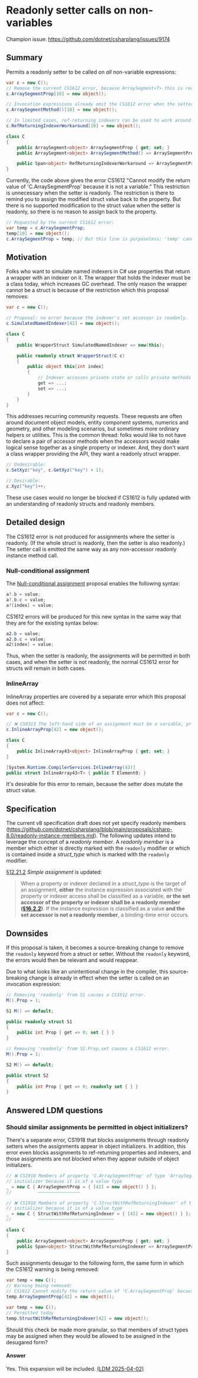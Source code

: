# Readonly setter calls on non-variables

Champion issue: <https://github.com/dotnet/csharplang/issues/9174>

## Summary

Permits a readonly setter to be called on _all_ non-variable expressions:

```cs
var c = new C();
// Remove the current CS1612 error, because ArraySegment<T>.this is readonly:
c.ArraySegmentProp[10] = new object();

// Invocation expressions already omit the CS1612 error when the setter is readonly:
c.ArraySegmentMethod()[10] = new object();

// In limited cases, ref-returning indexers can be used to work around this:
c.RefReturningIndexerWorkaround[10] = new object();

class C
{
    public ArraySegment<object> ArraySegmentProp { get; set; }
    public ArraySegment<object> ArraySegmentMethod() => ArraySegmentProp;

    public Span<object> RefReturningIndexerWorkaround => ArraySegmentProp.AsSpan();
}
```

Currently, the code above gives the error CS1612 "Cannot modify the return value of 'C.ArraySegmentProp' because it is not a variable." This restriction is unnecessary when the setter is readonly. The restriction is there to remind you to assign the modified struct value back to the property. But there is no supported modification to the struct value when the setter is readonly, so there is no reason to assign back to the property.

```cs
// Requested by the current CS1612 error:
var temp = c.ArraySegmentProp;
temp[10] = new object();
c.ArraySegmentProp = temp; // But this line is purposeless; 'temp' cannot have changed.
```

## Motivation

Folks who want to simulate named indexers in C# use properties that return a wrapper with an indexer on it. The wrapper that holds the indexer must be a class today, which increases GC overhead. The only reason the wrapper cannot be a struct is because of the restriction which this proposal removes:

```cs
var c = new C();

// Proposal: no error because the indexer's set accessor is readonly.
c.SimulatedNamedIndexer[42] = new object();

class C
{
    public WrapperStruct SimulatedNamedIndexer => new(this);

    public readonly struct WrapperStruct(C c)
    {
        public object this[int index]
        {
            // Indexer accesses private state or calls private methods in 'C'
            get => ...;
            set => ...;
        }
    }
}
```

This addresses recurring community requests. These requests are often around document object models, entity component systems, numerics and geometry, and other modeling scenarios, but sometimes more ordinary helpers or utilities. This is the common thread: folks would like to not have to declare a pair of accessor methods when the accessors would make logical sense together as a single property or indexer. And, they don't want a class wrapper providing the API, they want a readonly struct wrapper.

```cs
// Undesirable:
c.SetXyz("key", c.GetXyz("key") + 1);

// Desirable:
c.Xyz["key"]++;
```

These use cases would no longer be blocked if CS1612 is fully updated with an understanding of readonly structs and readonly members.

## Detailed design

The CS1612 error is not produced for assignments where the setter is readonly. (If the whole struct is readonly, then the setter is also readonly.) The setter call is emitted the same way as any non-accessor readonly instance method call.

### Null-conditional assignment

The [Null-conditional assignment](https://github.com/dotnet/csharplang/blob/main/proposals/null-conditional-assignment.md) proposal enables the following syntax:

```cs
a?.b = value;
a?.b.c = value;
a?[index] = value;
```

CS1612 errors will be produced for this new syntax in the same way that they are for the existing syntax below:

```cs
a2.b = value;
a2.b.c = value;
a2[index] = value;
```

Thus, when the setter is readonly, the assignments will be permitted in both cases, and when the setter is not readonly, the normal CS1612 error for structs will remain in both cases.

### InlineArray

InlineArray properties are covered by a separate error which this proposal does not affect:

```cs
var c = new C();

// ❌ CS0313 The left-hand side of an assignment must be a variable, property or indexer
c.InlineArrayProp[42] = new object();

class C
{
    public InlineArray43<object> InlineArrayProp { get; set; }
}

[System.Runtime.CompilerServices.InlineArray(43)]
public struct InlineArray43<T> { public T Element0; }
```

It's desirable for this error to remain, because the setter _does_ mutate the struct value.

## Specification

The current v8 specification draft does not yet specify readonly members (<https://github.com/dotnet/csharplang/blob/main/proposals/csharp-8.0/readonly-instance-members.md>). The following updates intend to leverage the concept of a _readonly member_. A _readonly member_ is a member which either is directly marked with the `readonly` modifier or which is contained inside a _struct_type_ which is marked with the `readonly` modifier.

[§12.21.2](https://github.com/dotnet/csharpstandard/blob/standard-v7/standard/expressions.md#12212-simple-assignment) _Simple assignment_ is updated:

> When a property or indexer declared in a _struct_type_ is the target of an assignment, **either** the instance expression associated with the property or indexer access shall be classified as a variable, **or the set accessor of the property or indexer shall be a readonly member ([§16.2.2](https://github.com/dotnet/csharpstandard/blob/standard-v7/standard/structs.md#1622-struct-modifiers))**. If the instance expression is classified as a value **and the set accessor is not a readonly member**, a binding-time error occurs.

## Downsides

If this proposal is taken, it becomes a source-breaking change to remove the `readonly` keyword from a struct or setter. Without the `readonly` keyword, the errors would then be relevant and would reappear.

Due to what looks like an unintentional change in the compiler, this source-breaking change is already in effect when the setter is called on an invocation expression:

```cs
// Removing 'readonly' from S1 causes a CS1612 error.
M().Prop = 1;

S1 M() => default;

public readonly struct S1
{
    public int Prop { get => 0; set { } }
}
```

```cs
// Removing 'readonly' from S2.Prop.set causes a CS1612 error.
M().Prop = 1;

S2 M() => default;

public struct S2
{
    public int Prop { get => 0; readonly set { } }
}
```

## Answered LDM questions

### Should similar assignments be permitted in object initializers?

There's a separate error, CS1918 that blocks assignments through readonly setters when the assignments appear in object initializers. In addition, this error even blocks assignments to ref-returning properties and indexers, and those assignments are not blocked when they appear outside of object initializers.

```cs
// ❌ CS1918 Members of property 'C.ArraySegmentProp' of type 'ArraySegment<object>' cannot be assigned with an object
// initializer because it is of a value type
_ = new C { ArraySegmentProp = { [42] = new object() } };
//          ~~~~~~~~~~~~~~~~

// ❌ CS1918 Members of property 'C.StructWithRefReturningIndexer' of type 'Span<object>' cannot be assigned with an object
// initializer because it is of a value type
_ = new C { StructWithRefReturningIndexer = { [42] = new object() } };
//          ~~~~~~~~~~~~~~~~~~~~~~~~~~~~~

class C
{
    public ArraySegment<object> ArraySegmentProp { get; set; }
    public Span<object> StructWithRefReturningIndexer => ArraySegmentProp.AsSpan();
}
```

Such assignments desugar to the following form, the same form in which the CS1612 warning is being removed:

```cs
var temp = new C();
// Warning being removed:
// CS1612 Cannot modify the return value of 'C.ArraySegmentProp' because it is not a variable
temp.ArraySegmentProp[42] = new object();
```

```cs
var temp = new C();
// Permitted today
temp.StructWithRefReturningIndexer[42] = new object();
```

Should this check be made more granular, so that members of struct types may be assigned when they would be allowed to be assigned in the desugared form?

#### Answer

Yes. This expansion will be included. [(LDM 2025-04-02)](https://github.com/dotnet/csharplang/blob/main/meetings/2025/LDM-2025-04-02.md#expansions)
